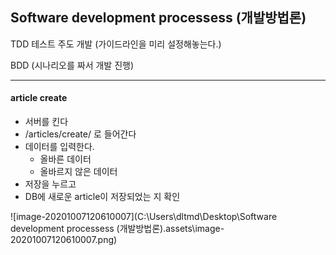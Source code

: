 ## Software development processess (개발방법론)

TDD 테스트 주도 개발 (가이드라인을 미리 설정해놓는다.)

BDD (시나리오를 짜서 개발 진행)

---

#### article create

- 서버를 킨다
- /articles/create/  로 들어간다
- 데이터를 입력한다.
  - 올바른 데이터
  - 올바르지 않은 데이터
- 저장을 누르고 
- DB에 새로운 article이 저장되었는 지 확인



![image-20201007120610007](C:\Users\dltmd\Desktop\Software development processess (개발방법론).assets\image-20201007120610007.png)